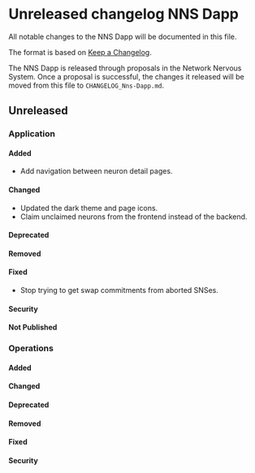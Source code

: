 # Unreleased changelog NNS Dapp

All notable changes to the NNS Dapp will be documented in this file.

The format is based on [Keep a Changelog](https://keepachangelog.com/en/1.0.0/).

The NNS Dapp is released through proposals in the Network Nervous System. Once a
proposal is successful, the changes it released will be moved from this file to
`CHANGELOG_Nns-Dapp.md`.

## Unreleased

### Application

#### Added

* Add navigation between neuron detail pages.

#### Changed

* Updated the dark theme and page icons.
* Claim unclaimed neurons from the frontend instead of the backend.

#### Deprecated

#### Removed

#### Fixed

* Stop trying to get swap commitments from aborted SNSes.

#### Security

#### Not Published

### Operations

#### Added

#### Changed

#### Deprecated

#### Removed

#### Fixed

#### Security
